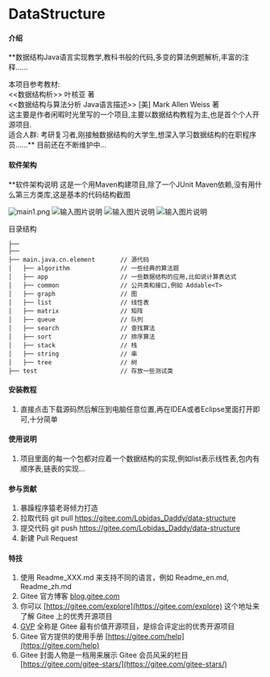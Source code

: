 # DataStructure

#### 介绍
 **数据结构Java语言实现教学,教科书般的代码,多变的算法例题解析,丰富的注释......  

本项目参考教材:  <br/>
    <<数据结构析>> 叶核亚 著 <br/>
    <<数据结构与算法分析 Java语言描述>> [美] Mark Allen Weiss 著 <br/>
这主要是作者闲暇时光里写的一个项目,主要以数据结构教程为主,也是首个个人开源项目. <br/>
适合人群: 考研复习者,刚接触数据结构的大学生,想深入学习数据结构的在职程序员......** 
目前还在不断维护中...


#### 软件架构
 **软件架构说明
这是一个用Maven构建项目,除了一个JUnit Maven依赖,没有用什么第三方类库,这是基本的代码结构截图

![](https://images.gitee.com/uploads/images/2021/0520/122106_03f08a6e_7713888.png "main1.png")
![输入图片说明](https://images.gitee.com/uploads/images/2021/0607/102305_4e3d09b3_7713888.png "QQ截图20210607102200.png")
![输入图片说明](https://images.gitee.com/uploads/images/2021/0607/102314_0cf85e22_7713888.png "QQ截图20210607102217.png")
![输入图片说明](https://images.gitee.com/uploads/images/2021/0607/102324_976d4bcb_7713888.png "QQ截图20210607102240.png")

目录结构
```
├── 
├── 
├── main.java.cn.element       // 源代码
│   ├── algorithm              // 一些经典的算法题
│   ├── app                    // 一些数据结构的应用,比如说计算表达式
│   ├── common                 // 公共类和接口,例如 Addable<T>
│   ├── graph                  // 图
│   ├── list                   // 线性表
│   ├── matrix                 // 矩阵
│   ├── queue                  // 队列
│   ├── search                 // 查找算法
│   ├── sort                   // 排序算法
│   ├── stack                  // 栈
│   ├── string                 // 串
│   ├── tree                   // 树
├── test                       // 存放一些测试类
```



#### 安装教程

1.  直接点击下载源码然后解压到电脑任意位置,再在IDEA或者Eclipse里面打开即可,十分简单

#### 使用说明

1.  项目里面的每一个包都对应着一个数据结构的实现,例如list表示线性表,包内有顺序表,链表的实现...


#### 参与贡献

1.  暴躁程序猿老哥倾力打造
2.  拉取代码 git pull https://gitee.com/Lobidas_Daddy/data-structure
3.  提交代码 git push https://gitee.com/Lobidas_Daddy/data-structure
4.  新建 Pull Request


#### 特技

1.  使用 Readme\_XXX.md 来支持不同的语言，例如 Readme\_en.md, Readme\_zh.md
2.  Gitee 官方博客 [blog.gitee.com](https://blog.gitee.com)
3.  你可以 [https://gitee.com/explore](https://gitee.com/explore) 这个地址来了解 Gitee 上的优秀开源项目
4.  [GVP](https://gitee.com/gvp) 全称是 Gitee 最有价值开源项目，是综合评定出的优秀开源项目
5.  Gitee 官方提供的使用手册 [https://gitee.com/help](https://gitee.com/help)
6.  Gitee 封面人物是一档用来展示 Gitee 会员风采的栏目 [https://gitee.com/gitee-stars/](https://gitee.com/gitee-stars/)
